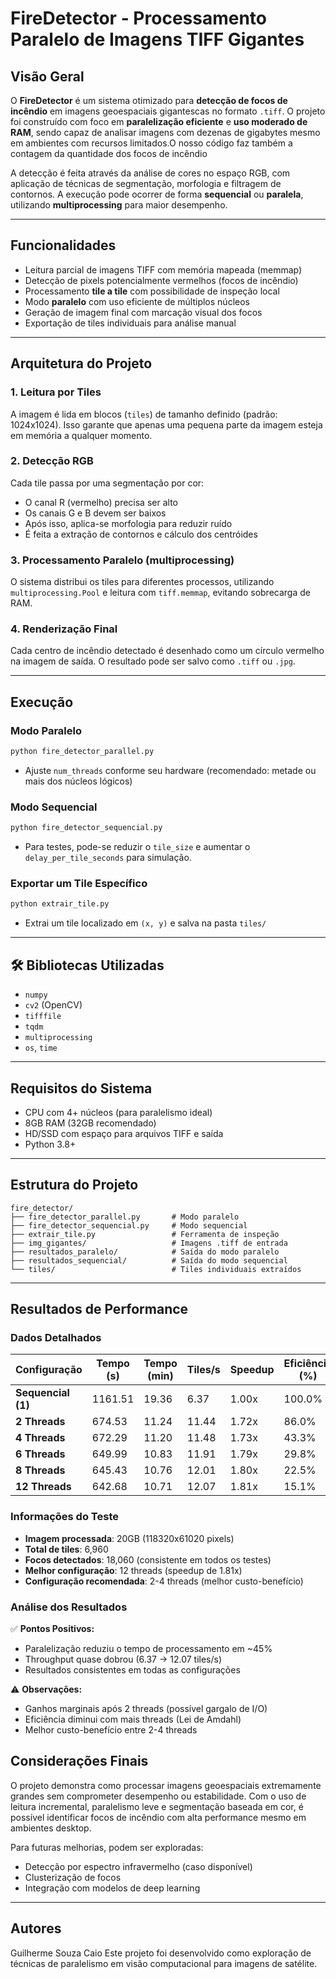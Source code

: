 #  FireDetector - Processamento Paralelo de Imagens TIFF Gigantes

##  Visão Geral

O **FireDetector** é um sistema otimizado para **detecção de focos de incêndio** em imagens geoespaciais gigantescas no formato `.tiff`. O projeto foi construído com foco em **paralelização eficiente** e **uso moderado de RAM**, sendo capaz de analisar imagens com dezenas de gigabytes mesmo em ambientes com recursos limitados.O nosso código faz também a contagem da quantidade dos focos de incêndio

A detecção é feita através da análise de cores no espaço RGB, com aplicação de técnicas de segmentação, morfologia e filtragem de contornos. A execução pode ocorrer de forma **sequencial** ou **paralela**, utilizando **multiprocessing** para maior desempenho.

---

##  Funcionalidades

* Leitura parcial de imagens TIFF com memória mapeada (memmap)
* Detecção de pixels potencialmente vermelhos (focos de incêndio)
* Processamento **tile a tile** com possibilidade de inspeção local
* Modo **paralelo** com uso eficiente de múltiplos núcleos
* Geração de imagem final com marcação visual dos focos
* Exportação de tiles individuais para análise manual

---

##  Arquitetura do Projeto

### 1. Leitura por Tiles

A imagem é lida em blocos (`tiles`) de tamanho definido (padrão: 1024x1024). Isso garante que apenas uma pequena parte da imagem esteja em memória a qualquer momento.

### 2. Detecção RGB

Cada tile passa por uma segmentação por cor:

* O canal R (vermelho) precisa ser alto
* Os canais G e B devem ser baixos
* Após isso, aplica-se morfologia para reduzir ruído
* É feita a extração de contornos e cálculo dos centróides

### 3. Processamento Paralelo (multiprocessing)

O sistema distribui os tiles para diferentes processos, utilizando `multiprocessing.Pool` e leitura com `tiff.memmap`, evitando sobrecarga de RAM.

### 4. Renderização Final

Cada centro de incêndio detectado é desenhado como um círculo vermelho na imagem de saída. O resultado pode ser salvo como `.tiff` ou `.jpg`.

---

##  Execução

### Modo Paralelo

```bash
python fire_detector_parallel.py
```

* Ajuste `num_threads` conforme seu hardware (recomendado: metade ou mais dos núcleos lógicos)

### Modo Sequencial

```bash
python fire_detector_sequencial.py
```

* Para testes, pode-se reduzir o `tile_size` e aumentar o `delay_per_tile_seconds` para simulação.

### Exportar um Tile Específico

```bash
python extrair_tile.py
```

* Extrai um tile localizado em `(x, y)` e salva na pasta `tiles/`

---

## 🛠 Bibliotecas Utilizadas

* `numpy`
* `cv2` (OpenCV)
* `tifffile`
* `tqdm`
* `multiprocessing`
* `os`, `time`

---

##  Requisitos do Sistema

* CPU com 4+ núcleos (para paralelismo ideal)
* 8GB RAM (32GB recomendado)
* HD/SSD com espaço para arquivos TIFF e saída
* Python 3.8+

---

##  Estrutura do Projeto

```
fire_detector/
├── fire_detector_parallel.py       # Modo paralelo
├── fire_detector_sequencial.py     # Modo sequencial
├── extrair_tile.py                 # Ferramenta de inspeção
├── img_gigantes/                   # Imagens .tiff de entrada
├── resultados_paralelo/            # Saída do modo paralelo
├── resultados_sequencial/          # Saída do modo sequencial
└── tiles/                          # Tiles individuais extraídos
```

---

## Resultados de Performance

### Dados Detalhados

| Configuração | Tempo (s) | Tempo (min) | Tiles/s | Speedup | Eficiência (%) |
|--------------|-----------|-------------|---------|---------|----------------|
| **Sequencial (1)** | 1161.51 | 19.36 | 6.37 | 1.00x | 100.0% |
| **2 Threads** | 674.53 | 11.24 | 11.44 | 1.72x | 86.0% |
| **4 Threads** | 672.29 | 11.20 | 11.48 | 1.73x | 43.3% |
| **6 Threads** | 649.99 | 10.83 | 11.91 | 1.79x | 29.8% |
| **8 Threads** | 645.43 | 10.76 | 12.01 | 1.80x | 22.5% |
| **12 Threads** | 642.68 | 10.71 | 12.07 | 1.81x | 15.1% |

### Informações do Teste

- **Imagem processada**: 20GB (118320x61020 pixels)
- **Total de tiles**: 6,960
- **Focos detectados**: 18,060 (consistente em todos os testes)
- **Melhor configuração**: 12 threads (speedup de 1.81x)
- **Configuração recomendada**: 2-4 threads (melhor custo-benefício)

### Análise dos Resultados

✅ **Pontos Positivos:**
- Paralelização reduziu o tempo de processamento em ~45%
- Throughput quase dobrou (6.37 → 12.07 tiles/s)
- Resultados consistentes em todas as configurações

⚠️ **Observações:**
- Ganhos marginais após 2 threads (possível gargalo de I/O)
- Eficiência diminui com mais threads (Lei de Amdahl)
- Melhor custo-benefício entre 2-4 threads

##  Considerações Finais

O projeto demonstra como processar imagens geoespaciais extremamente grandes sem comprometer desempenho ou estabilidade. Com o uso de leitura incremental, paralelismo leve e segmentação baseada em cor, é possível identificar focos de incêndio com alta performance mesmo em ambientes desktop.

Para futuras melhorias, podem ser exploradas:

* Detecção por espectro infravermelho (caso disponível)
* Clusterização de focos
* Integração com modelos de deep learning

---

##  Autores

Guilherme Souza
Caio
Este projeto foi desenvolvido como exploração de técnicas de paralelismo em visão computacional para imagens de satélite.